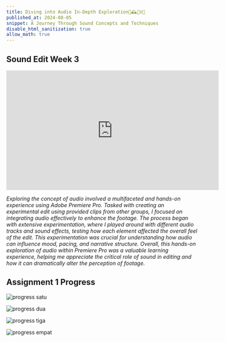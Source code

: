 ```yaml
---
title: Diving into Audio In-Depth Exploration🎥🕰️🏃‍♀️🚀 
published_at: 2024-08-05
snippet: A Journey Through Sound Concepts and Techniques
disable_html_sanitization: true
allow_math: true
---
```


## Sound Edit Week 3
<iframe width="560" height="315" src="https://www.youtube.com/embed/rczsJ46S-iQ?si=jPJlISM4YZS7-SII" title="YouTube video player" frameborder="0" allow="accelerometer; autoplay; clipboard-write; encrypted-media; gyroscope; picture-in-picture; web-share" referrerpolicy="strict-origin-when-cross-origin" allowfullscreen></iframe>

*Exploring the concept of audio involved a multifaceted and hands-on experience using Adobe Premiere Pro. Tasked with creating an experimental edit using provided clips from other groups, I focused on integrating audio effectively to enhance the footage. The process began with extensive experimentation, where I played around with different audio tracks and sound effects, testing how each element affected the overall feel of the edit. This experimentation was crucial for understanding how audio can influence mood, pacing, and narrative structure. Overall, this hands-on exploration of audio within Premiere Pro was a valuable learning experience, helping me appreciate the critical role of sound in editing and how it can dramatically alter the perception of footage.*

## Assignment 1 Progress
![progress satu](progress.jpeg)

![progress dua](lagi.jpeg)

![progress tiga](again.jpeg)

![progress empat](last.jpeg)